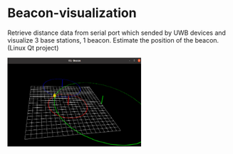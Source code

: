 # Beacon-visualization

Retrieve distance data from serial port which sended by UWB devices and visualize 3 base stations, 1 beacon. Estimate the position of the beacon. (Linux Qt project)

<img src="Animation.gif" width="300" height="200" />